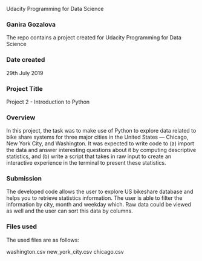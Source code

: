 Udacity Programming for Data Science

### Ganira Gozalova

The repo contains a project created for Udacity Programming for Data Science

### Date created

29th July 2019

### Project Title

Project 2 - Introduction to Python


### Overview

In this project, the task was to make use of Python to explore data related to bike share systems for three major cities in the United States — Chicago, New York City, and Washington. It was expected to write code to (a) import the data and answer interesting questions about it by computing descriptive statistics, and (b) write a script that takes in raw input to create an interactive experience in the terminal to present these statistics.

### Submission

The developed code allows the user to explore US bikeshare database and helps you to retrieve statistics information. The user is able to filter the information by city, month and weekday which. Raw data could be viewed as well and the user can sort this data by columns.

### Files used

The used files are as follows:

washington.csv
new_york_city.csv
chicago.csv

